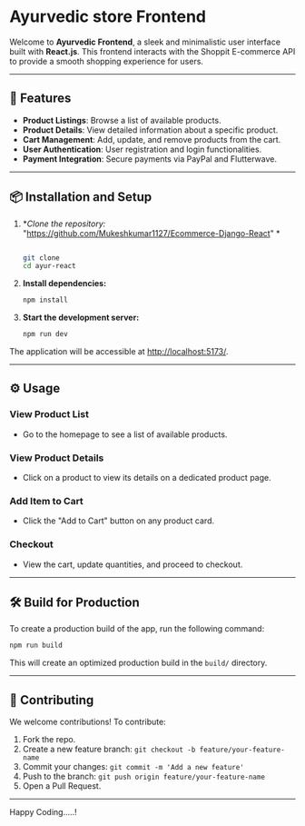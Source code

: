 # Ayurvedic store Frontend

Welcome to **Ayurvedic Frontend**, a sleek and minimalistic user interface built with **React.js**. This frontend interacts with the Shoppit E-commerce API to provide a smooth shopping experience for users.

---

## 🚀 **Features**
- **Product Listings**: Browse a list of available products.
- **Product Details**: View detailed information about a specific product.
- **Cart Management**: Add, update, and remove products from the cart.
- **User Authentication**: User registration and login functionalities.
- **Payment Integration**: Secure payments via PayPal and Flutterwave.

---

## 📦 **Installation and Setup**

1. **Clone the repository:* "https://github.com/Mukeshkumar1127/Ecommerce-Django-React" *
   ```bash

   git clone 
   cd ayur-react
   ```

3. **Install dependencies:**
   ```bash
   npm install
   ```

4. **Start the development server:**
   ```bash
   npm run dev
   ```

The application will be accessible at [http://localhost:5173/](http://localhost:5173/).

---


## ⚙️ **Usage**

### **View Product List**
- Go to the homepage to see a list of available products.

### **View Product Details**
- Click on a product to view its details on a dedicated product page.

### **Add Item to Cart**
- Click the "Add to Cart" button on any product card.

### **Checkout**
- View the cart, update quantities, and proceed to checkout.

---

## 🛠️ **Build for Production**
To create a production build of the app, run the following command:
```bash
npm run build
```
This will create an optimized production build in the `build/` directory.

---

## 🤝 **Contributing**
We welcome contributions! To contribute:
1. Fork the repo.
2. Create a new feature branch: `git checkout -b feature/your-feature-name`
3. Commit your changes: `git commit -m 'Add a new feature'`
4. Push to the branch: `git push origin feature/your-feature-name`
5. Open a Pull Request.

---


Happy Coding.....!

